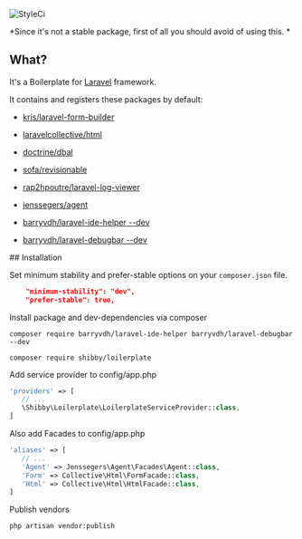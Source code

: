 ![StyleCi](https://styleci.io/repos/76726509/shield?style=plastic)

*Since it's not a stable package, first of all you should avoid of using this. *

## What?

It's a Boilerplate for [Laravel](http://github.com/laravel/laravel) framework.

It contains and registers these packages by default:

* [kris/laravel-form-builder](https://github.com/kristijanhusak/laravel-form-builder)
* [laravelcollective/html](https://github.com/LaravelCollective/html)
* [doctrine/dbal](https://github.com/doctrine/dbal)
* [sofa/revisionable](https://github.com/jarektkaczyk/revisionable)
* [rap2hpoutre/laravel-log-viewer](https://github.com/rap2hpoutre/laravel-log-viewer)
* [jenssegers/agent](https://github.com/jenssegers/agent)

* [barryvdh/laravel-ide-helper --dev](https://github.com/barryvdh/laravel-ide-helper)
* [barryvdh/laravel-debugbar --dev](https://github.com/barryvdh/laravel-debugbar)


## Installation


Set minimum stability and prefer-stable options on your `composer.json` file.

```json
    "minimum-stability": "dev",
    "prefer-stable": true,
```


Install package and dev-dependencies via composer

```
composer require barryvdh/laravel-ide-helper barryvdh/laravel-debugbar --dev

composer require shibby/loilerplate

```

Add service provider to config/app.php
 
 ``` php
 'providers' => [
    // ...
    \Shibby\Loilerplate\LoilerplateServiceProvider::class,
 ]
 ```

Also add Facades to config/app.php

 ``` php
 'aliases' => [
    // ...
    'Agent' => Jenssegers\Agent\Facades\Agent::class,
    'Form' => Collective\Html\FormFacade::class,
    'Html' => Collective\Html\HtmlFacade::class,
 ]
 ```

Publish vendors

```
php artisan vendor:publish
```
